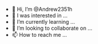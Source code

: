 - 👋 Hi, I’m @Andrew2351h
- 👀 I was interested in ...
- 🌱 I’m currently learning ...
- 💞️ I’m looking to collaborate on ...
- 📫 How to reach me ...

<!---
Andrew2351h/Andrew2351h is a ✨ special ✨ repository because its `README.md` (this file) appears on your GitHub profile.
You can click the Preview link to take a look at your changes.
--->
